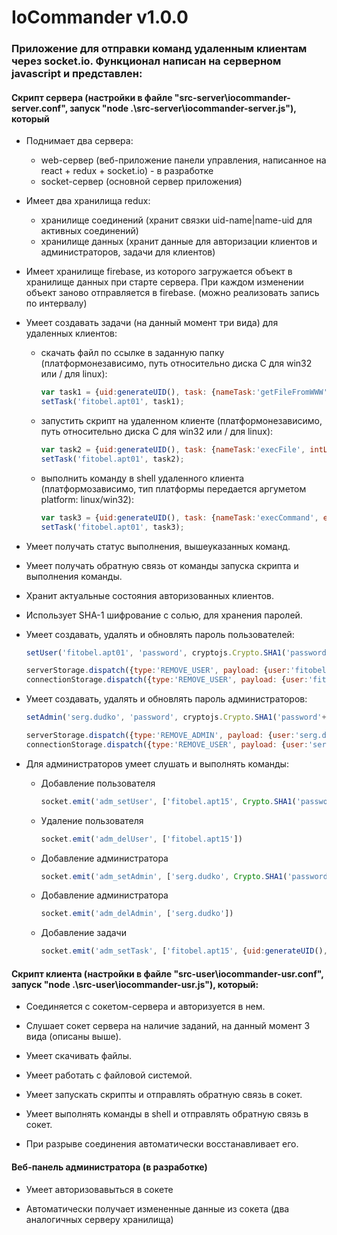 # IoCommander v1.0.0
### Приложение для отправки команд удаленным клиентам через socket.io. Функционал написан на серверном javascript и представлен:

#### Скрипт сервера (настройки в файле "src-server\iocommander-server.conf", запуск "node .\src-server\iocommander-server.js"), который 

- Поднимает два сервера:  
  - web-сервер (веб-приложение панели управления, написанное на react + redux + socket.io) - в разработке
  - socket-сервер (основной сервер приложения)
    
- Имеет два хранилища redux:
  - хранилище соединений (хранит связки uid-name|name-uid для активных соединений)
  - хранилище данных (хранит данные для авторизации клиентов и администраторов, задачи для клиентов)
    
- Имеет хранилище firebase, из которого загружается объект в хранилище данных при старте сервера. При каждом изменении объект заново отправляется в firebase. (можно реализовать запись по интервалу)

- Умеет создавать задачи (на данный момент три вида) для удаленных клиентов:  
  - скачать файл по ссылке в заданную папку (платформонезависимо, путь относительно диска C для win32 или / для linux):  
	```javascript
	var task1 = {uid:generateUID(), task: {nameTask:'getFileFromWWW', extLink:'http://vpn.sergdudko.tk/releases/dwpanel-2.2.0-1.noarch.rpm', intLink:'/test/', fileName: '1.rpm', exec:'false'}};
	setTask('fitobel.apt01', task1);
	```
  - запустить скрипт на удаленном клиенте (платформонезависимо, путь относительно диска C для win32 или / для linux):
	```javascript
	var task2 = {uid:generateUID(), task: {nameTask:'execFile', intLink:'', fileName: 'node', paramArray:['--version']}};
	setTask('fitobel.apt01', task2);
	```
  - выполнить команду в shell удаленного клиента (платформозависимо, тип платформы передается аргуметом platform: linux/win32):
	```javascript
	var task3 = {uid:generateUID(), task: {nameTask:'execCommand', execCommand:'echo "111"', platform:'win32'}};
	setTask('fitobel.apt01', task3);
	```
	
- Умеет получать статус выполнения, вышеуказанных команд.
  
- Умеет получать обратную связь от команды запуска скрипта и выполнения команды.
  
- Хранит актуальные состояния авторизованных клиентов.
  
- Использует SHA-1 шифрование с солью, для хранения паролей.
  
- Умеет создавать, удалять и обновлять пароль пользователей:  
	```javascript
	setUser('fitobel.apt01', 'password', cryptojs.Crypto.SHA1('password'+'icommander')); //создать или изменить пароль существующего пользователя
	
	serverStorage.dispatch({type:'REMOVE_USER', payload: {user:'fitobel.apt01'}});
	connectionStorage.dispatch({type:'REMOVE_USER', payload: {user:'fitobel.apt01'}});  //удалить пользователя
	```	
	
- Умеет создавать, удалять и обновлять пароль администраторов:
	```javascript
	setAdmin('serg.dudko', 'password', cryptojs.Crypto.SHA1('password'+'icommander')); //создать или изменить пароль существующего пользователя
	
	serverStorage.dispatch({type:'REMOVE_ADMIN', payload: {user:'serg.dudko'}});
	connectionStorage.dispatch({type:'REMOVE_USER', payload: {user:'serg.dudko'}});  //удалить пользователя, в хранилище соединений тип экшн для редьюсера именно REMOVE_USER
	```
- Для администраторов умеет слушать и выполнять команды: 
  - Добавление пользователя
	```javascript
	socket.emit('adm_setUser', ['fitobel.apt15', Crypto.SHA1('password')])
	```
	
  - Удаление пользователя  
	```javascript
	socket.emit('adm_delUser', ['fitobel.apt15'])
	```
  - Добавление администратора
	```javascript
	socket.emit('adm_setAdmin', ['serg.dudko', Crypto.SHA1('password')])
	```
  - Добавление администратора
	```javascript
	socket.emit('adm_delAdmin', ['serg.dudko'])
	```
  - Добавление задачи
	```javascript
	socket.emit('adm_setTask', ['fitobel.apt15', {uid:generateUID(), task: {nameTask:'execFile', intLink:'', fileName: 'node', paramArray:['--version']}}])
	```

#### Скрипт клиента (настройки в файле "src-user\iocommander-usr.conf", запуск "node .\src-user\iocommander-usr.js"), который:

- Соединяется с сокетом-сервера и авторизуется в нем.
  
- Слушает сокет сервера на наличие заданий, на данный момент 3 вида (описаны выше).
  
- Умеет скачивать файлы.
  
- Умеет работать с файловой системой.
  
- Умеет запускать скрипты и отправлять обратную связь в сокет.
  
- Умеет выполнять команды в shell и отправлять обратную связь в сокет.
  
- При разрыве соединения автоматически восстанавливает его.
  
  
#### Веб-панель администратора (в разработке)

- Умеет авторизовавыться в сокете
  
- Автоматически получает измененные данные из сокета (два аналогичных серверу хранилища)

